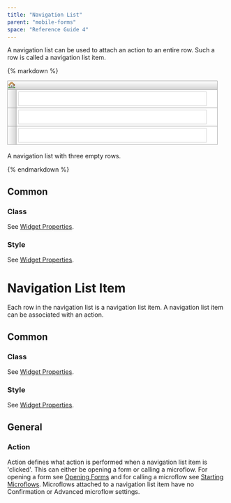 ```yaml
---
title: "Navigation List"
parent: "mobile-forms"
space: "Reference Guide 4"
---
```

A navigation list can be used to attach an action to an entire row. Such a row is called a navigation list item.

<div class="alert alert-info">{% markdown %}

![](attachments/4194318/4325378.png)

A navigation list with three empty rows.

{% endmarkdown %}</div>

## Common

### Class

See [Widget Properties](widget-properties).

### Style

See [Widget Properties](widget-properties).

# Navigation List Item

Each row in the navigation list is a navigation list item. A navigation list item can be associated with an action.

## Common

### Class

See [Widget Properties](widget-properties).

### Style

See [Widget Properties](widget-properties).

## General

### Action

Action defines what action is performed when a navigation list item is 'clicked'. This can either be opening a form or calling a microflow. For opening a form see [Opening Forms](opening-forms) and for calling a microflow see [Starting Microflows](starting-microflows). Microflows attached to a navigation list item have no Confirmation or Advanced microflow settings.

